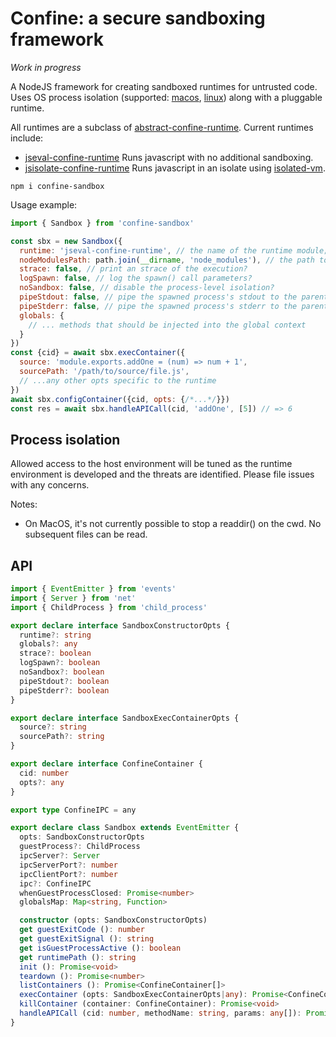 # Confine: a secure sandboxing framework

*Work in progress*

A NodeJS framework for creating sandboxed runtimes for untrusted code. Uses OS process isolation (supported: [macos](./docs/macos.md), [linux](./docs/linux.md)) along with a pluggable runtime.

All runtimes are a subclass of [abstract-confine-runtime](https://npm.im/abstract-confine-runtime). Current runtimes include:

- [jseval-confine-runtime](https://github.com/confine-sandbox/jseval-confine-runtime) Runs javascript with no additional sandboxing.
- [jsisolate-confine-runtime](https://github.com/confine-sandbox/jsisolate-confine-runtime) Runs javascript in an isolate using [isolated-vm](https://github.com/laverdet/isolated-vm).

```
npm i confine-sandbox
```

Usage example:

```js
import { Sandbox } from 'confine-sandbox'

const sbx = new Sandbox({
  runtime: 'jseval-confine-runtime', // the name of the runtime module; must conform to abstract-confine-runtime
  nodeModulesPath: path.join(__dirname, 'node_modules'), // the path to your project's node_modules
  strace: false, // print an strace of the execution?
  logSpawn: false, // log the spawn() call parameters?
  noSandbox: false, // disable the process-level isolation?
  pipeStdout: false, // pipe the spawned process's stdout to the parent stdout?
  pipeStderr: false, // pipe the spawned process's stderr to the parent stderr?
  globals: {
    // ... methods that should be injected into the global context
  }
})
const {cid} = await sbx.execContainer({
  source: 'module.exports.addOne = (num) => num + 1',
  sourcePath: '/path/to/source/file.js',
  // ...any other opts specific to the runtime
})
await sbx.configContainer({cid, opts: {/*...*/}})
const res = await sbx.handleAPICall(cid, 'addOne', [5]) // => 6
```

## Process isolation

Allowed access to the host environment will be tuned as the runtime environment is developed and the threats are identified. Please file issues with any concerns.

Notes:

- On MacOS, it's not currently possible to stop a readdir() on the cwd. No subsequent files can be read.

## API

```typescript
import { EventEmitter } from 'events'
import { Server } from 'net'
import { ChildProcess } from 'child_process'

export declare interface SandboxConstructorOpts {
  runtime?: string
  globals?: any
  strace?: boolean
  logSpawn?: boolean
  noSandbox?: boolean
  pipeStdout?: boolean
  pipeStderr?: boolean
}

export declare interface SandboxExecContainerOpts {
  source?: string
  sourcePath?: string
}

export declare interface ConfineContainer {
  cid: number
  opts?: any
}

export type ConfineIPC = any

export declare class Sandbox extends EventEmitter {
  opts: SandboxConstructorOpts
  guestProcess?: ChildProcess
  ipcServer?: Server
  ipcServerPort?: number
  ipcClientPort?: number
  ipc?: ConfineIPC
  whenGuestProcessClosed: Promise<number>
  globalsMap: Map<string, Function>

  constructor (opts: SandboxConstructorOpts)
  get guestExitCode (): number
  get guestExitSignal (): string
  get isGuestProcessActive (): boolean
  get runtimePath (): string
  init (): Promise<void>
  teardown (): Promise<number>
  listContainers (): Promise<ConfineContainer[]>
  execContainer (opts: SandboxExecContainerOpts|any): Promise<ConfineContainer>
  killContainer (container: ConfineContainer): Promise<void>
  handleAPICall (cid: number, methodName: string, params: any[]): Promise<any>
}
```